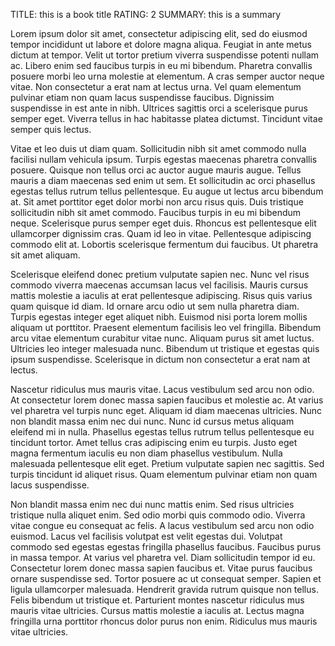 TITLE: this is a book title
RATING: 2
SUMMARY: this is a summary

Lorem ipsum dolor sit amet, consectetur adipiscing elit, sed do eiusmod tempor incididunt ut labore et dolore magna aliqua. Feugiat in ante metus dictum at tempor. Velit ut tortor pretium viverra suspendisse potenti nullam ac. Libero enim sed faucibus turpis in eu mi bibendum. Pharetra convallis posuere morbi leo urna molestie at elementum. A cras semper auctor neque vitae. Non consectetur a erat nam at lectus urna. Vel quam elementum pulvinar etiam non quam lacus suspendisse faucibus. Dignissim suspendisse in est ante in nibh. Ultrices sagittis orci a scelerisque purus semper eget. Viverra tellus in hac habitasse platea dictumst. Tincidunt vitae semper quis lectus.

Vitae et leo duis ut diam quam. Sollicitudin nibh sit amet commodo nulla facilisi nullam vehicula ipsum. Turpis egestas maecenas pharetra convallis posuere. Quisque non tellus orci ac auctor augue mauris augue. Tellus mauris a diam maecenas sed enim ut sem. Et sollicitudin ac orci phasellus egestas tellus rutrum tellus pellentesque. Eu augue ut lectus arcu bibendum at. Sit amet porttitor eget dolor morbi non arcu risus quis. Duis tristique sollicitudin nibh sit amet commodo. Faucibus turpis in eu mi bibendum neque. Scelerisque purus semper eget duis. Rhoncus est pellentesque elit ullamcorper dignissim cras. Quam id leo in vitae. Pellentesque adipiscing commodo elit at. Lobortis scelerisque fermentum dui faucibus. Ut pharetra sit amet aliquam.

Scelerisque eleifend donec pretium vulputate sapien nec. Nunc vel risus commodo viverra maecenas accumsan lacus vel facilisis. Mauris cursus mattis molestie a iaculis at erat pellentesque adipiscing. Risus quis varius quam quisque id diam. Id ornare arcu odio ut sem nulla pharetra diam. Turpis egestas integer eget aliquet nibh. Euismod nisi porta lorem mollis aliquam ut porttitor. Praesent elementum facilisis leo vel fringilla. Bibendum arcu vitae elementum curabitur vitae nunc. Aliquam purus sit amet luctus. Ultricies leo integer malesuada nunc. Bibendum ut tristique et egestas quis ipsum suspendisse. Scelerisque in dictum non consectetur a erat nam at lectus.

Nascetur ridiculus mus mauris vitae. Lacus vestibulum sed arcu non odio. At consectetur lorem donec massa sapien faucibus et molestie ac. At varius vel pharetra vel turpis nunc eget. Aliquam id diam maecenas ultricies. Nunc non blandit massa enim nec dui nunc. Nunc id cursus metus aliquam eleifend mi in nulla. Phasellus egestas tellus rutrum tellus pellentesque eu tincidunt tortor. Amet tellus cras adipiscing enim eu turpis. Justo eget magna fermentum iaculis eu non diam phasellus vestibulum. Nulla malesuada pellentesque elit eget. Pretium vulputate sapien nec sagittis. Sed turpis tincidunt id aliquet risus. Quam elementum pulvinar etiam non quam lacus suspendisse.

Non blandit massa enim nec dui nunc mattis enim. Sed risus ultricies tristique nulla aliquet enim. Sed odio morbi quis commodo odio. Viverra vitae congue eu consequat ac felis. A lacus vestibulum sed arcu non odio euismod. Lacus vel facilisis volutpat est velit egestas dui. Volutpat commodo sed egestas egestas fringilla phasellus faucibus. Faucibus purus in massa tempor. At varius vel pharetra vel. Diam sollicitudin tempor id eu. Consectetur lorem donec massa sapien faucibus et. Vitae purus faucibus ornare suspendisse sed. Tortor posuere ac ut consequat semper. Sapien et ligula ullamcorper malesuada. Hendrerit gravida rutrum quisque non tellus. Felis bibendum ut tristique et. Parturient montes nascetur ridiculus mus mauris vitae ultricies. Cursus mattis molestie a iaculis at. Lectus magna fringilla urna porttitor rhoncus dolor purus non enim. Ridiculus mus mauris vitae ultricies.